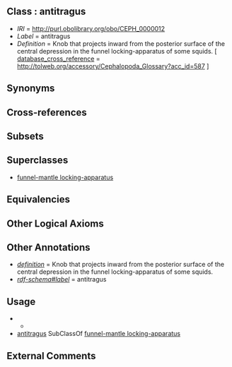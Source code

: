 
## Class : antitragus

 * *IRI* = http://purl.obolibrary.org/obo/CEPH_0000012
 * *Label* = antitragus
 * *Definition* = Knob that projects inward from the posterior surface of the central depression in the funnel locking-apparatus of some squids. [ [database_cross_reference](../../ef/oboInOwl#hasDbXref.md) = http://tolweb.org/accessory/Cephalopoda_Glossary?acc_id=587 ]

## Synonyms


## Cross-references


## Subsets


## Superclasses

 * [funnel-mantle locking-apparatus](../../CEPH/18/CEPH_0000118.md)

## Equivalencies


## Other Logical Axioms


## Other Annotations

 * *[definition](../../IAO/15/IAO_0000115.md)* = Knob that projects inward from the posterior surface of the central depression in the funnel locking-apparatus of some squids.
 * *[rdf-schema#label](../../el/rdf-schema#label.md)* = antitragus

## Usage

 * -
 * [antitragus](../../CEPH/12/CEPH_0000012.md) SubClassOf [funnel-mantle locking-apparatus](../../CEPH/18/CEPH_0000118.md)

## External Comments

